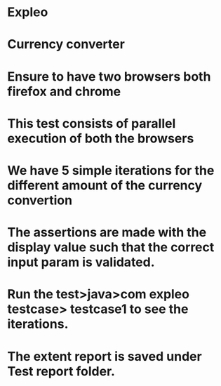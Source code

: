 # Expleo
# Currency converter
# Ensure to have two browsers both firefox and chrome
# This test consists of parallel execution of both the browsers
# We have 5 simple iterations for the different amount of the currency convertion
# The assertions are made with the display value such that the correct input param is validated.
# Run the test>java>com expleo testcase> testcase1 to see the iterations.
# The extent report is saved under Test report folder.
